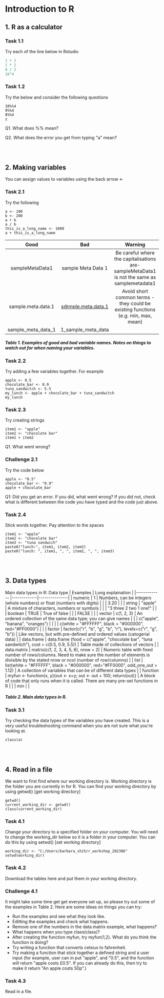 # Introduction to R
## 1. R as a calculator
### Task 1.1
Try each of the line below in Rstudio
```r
1 + 2
1 * 2
8 / 2
10^4
```
### Task 1.2
Try the below and consider the following questions
```
10%%4
9%%4
8%%4
z
```
Q1. What does %% mean?

Q2. What does the error you get from typing "a" mean?

<br/><br/> 

## 2. Making variables
You can assign values to variables using the back arrow <-

### Task 2.1
Try the following
```
a <- 100
b <- 200
a + b
a / b
this_is_a_long_name <- 1000
a + this_is_a_long_name
````
| Good            | Bad           |  Warning         |
|:-------------:|:-------------:|:---------------:|
| sampleMetaData1      | sample Meta Data 1 |          Be careful where the capitalisations are- sampleMetaData1 is not the same as samplemetadata1   |
| sample.meta.data.1      | s@mple.meta.data.1      |  Avoid short common terms - they could be existing functions (e.g. min, max, mean)   |
| sample_meta_data_1 | 1_sample_meta_data      |               |
##### Table 1. Examples of good and bad variable names. Notes on things to watch out for when naming your variables.

### Task 2.2
Try adding a few variables together. For example
```
apple <- 0.5
chocolate_bar <- 0.9
tuna_sandwitch <- 5.5
my_lunch <- apple + chocolate_bar + tuna_sandwitch
my_lunch
```
### Task 2.3
Try creating strings
```
item1 <- "apple"
item2 <- "chocolate bar"
item1 + item2
```
Q1. What went wrong?
### Challenge 2.1
Try the code below
```
apple <- "0.5"
chocolate_bar <- "0.9"
apple + chocolate_bar
```
Q1: Did you get an error. If you did, what went wrong? If you did not, check what is different between the code you have typed and the code just above.

### Task 2.4
Stick words together. Pay attention to the spaces
```
item1 <- "apple"
item2 <- "chocolate bar"
item3 <- "tuna sandwich"
paste0("lunch:", item1, item2, item3)
paste0("lunch: ", item1, ", ", item2, ", ", item3)
```


<br> </br>
## 3. Data types
Main data types in R:
Data type            | Examples           |  Long explaination         |
|------------- |-------------|---------------|
| numeric | 1 | Numbers, can be integers (whole numbers) or float (numbers with digits) |
|  | 3.20 | |
| string | "apple" | A mixture of characters, numbers or symbols |
|  | "3 three 2 two 1 one!" |  |
| boolean | TRUE  | True of false |
|  | FALSE  | |
| vector | c(1, 2, 3)  | An ordered collection of the same data type; you can give names |
|  | c("apple", "banana", "oranges")  | |
|  | c(white = "#FFFFFF", black = "#000000", red="#FF0000")  | |
| factor | factor(c("r", "b", "g", "b", "r"), levels=c("r", "g", "b"))  | Like vectors, but with pre-defined and ordered values (catogerial data) |
| data.frame | data.frame (food = c("apple", "chocolate bar", "tuna sandwitch"), cost = c(0.5, 0.9, 5.5))  | Table made of collections of vectors |
| data.matrix | matrix(c(1, 2, 3, 4, 5, 6), nrow = 2)  | Numeric table with fixed number of rows/columns. Need to make sure the number of elements is divisible by the stated nrow or ncol (number of row/columns) |
| list | list(white = "#FFFFFF", black = "#000000", red="#FF0000", odd_one_out = 1.12)  | A collection of variables that can be of different data types |
| function | myfun <- function(x, y){out <- x+y; out <- out + 100; return(out)}  | A block of code that only runs when it is called. There are many pre-set functions in R |
|  | min  |  |
##### Table 2. Main data types in R.


### Task 3.1
Try checking the data types of the variables you have created. This is a very useful troubleshooting command when you are not sure what you're looking at. 
```
class(a)
```

<br> </br>
## 4. Read in a file
We want to first find where our working directory is. Working directory is the folder you are currently in for R. You can find your working directory by using getwd() [get working directory]
```
getwd()
current_working_dir <- getwd()
class(current_working_dir)
```
### Task 4.1
Change your directory to a specified folder on your computer. You will need to change the working_dir below so it is a folder in your computer. You can do this by using setwd() [set working directory]
```
working_dir <- "C:/Users/barbara_shih/r_workshop_202306"
setwd(working_dir)
```
### Task 4.2
Download the tables here and put them in your working directory.

### Challenge 4.1
It might take some time get get everyone set up, so please try out some of the examples in Table 2. Here are some ideas on things you can try:
- Run the examples and see what they look like.
- Editting the examples and check what happens. 
- Remove one of the numbers in the data.matrix example, what happens?
- What happens when you type class(class)?
- After creating the function myfun, try myfun(1,2). What do you think the function is doing?
- Try writing a function that converts celsius to fahrenheit.
- Try making a function that stick together a defined string and a user input (for example, user can in put "apple", and "0.5", and the function will return "apple costs £0.5". If you can already do this, then try to make it return "An apple costs 50p".)

### Task 4.3
Read in a file.









